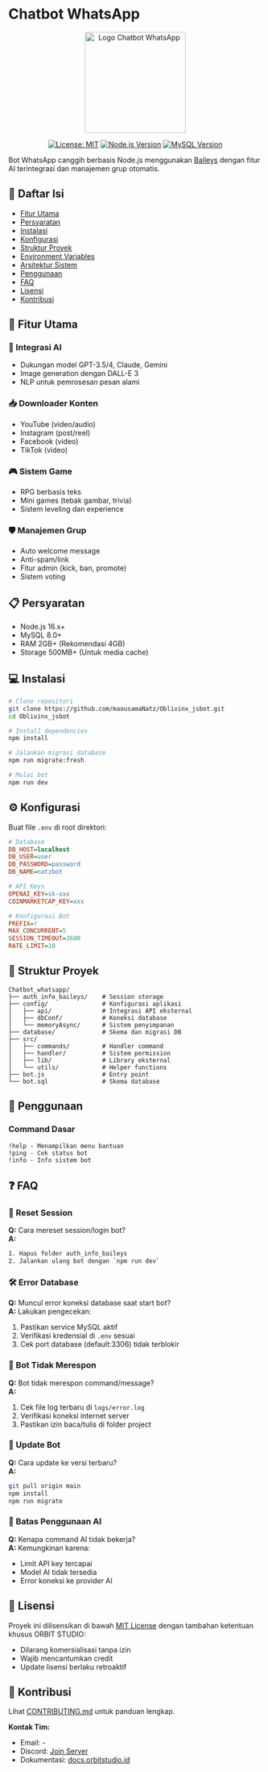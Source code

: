 # Chatbot WhatsApp

<div align="center">
  <img src="assets/logo.svg" alt="Logo Chatbot WhatsApp" width="200"/>
  
  [![License: MIT](https://img.shields.io/badge/License-MIT-yellow.svg)](https://opensource.org/licenses/MIT)
  [![Node.js Version](https://img.shields.io/badge/Node.js-16.x+-green.svg)](https://nodejs.org/)
  [![MySQL Version](https://img.shields.io/badge/MySQL-8.0+-blue.svg)](https://www.mysql.com/)
</div>

Bot WhatsApp canggih berbasis Node.js menggunakan [Baileys](https://github.com/WhiskeySockets/Baileys) dengan fitur AI terintegrasi dan manajemen grup otomatis.

## 📑 Daftar Isi
- [Fitur Utama](#-fitur-utama)
- [Persyaratan](#-persyaratan)
- [Instalasi](#-instalasi)
- [Konfigurasi](#-konfigurasi)
- [Struktur Proyek](#-struktur-proyek)
- [Environment Variables](#-environment-variables)
- [Arsitektur Sistem](#-arsitektur-sistem)
- [Penggunaan](#-penggunaan)
- [FAQ](#-faq)
- [Lisensi](#-lisensi)
- [Kontribusi](#-kontribusi)

## 🚀 Fitur Utama
### 🤖 Integrasi AI
- Dukungan model GPT-3.5/4, Claude, Gemini
- Image generation dengan DALL-E 3
- NLP untuk pemrosesan pesan alami

### 📥 Downloader Konten
- YouTube (video/audio)
- Instagram (post/reel)
- Facebook (video)
- TikTok (video)

### 🎮 Sistem Game
- RPG berbasis teks
- Mini games (tebak gambar, trivia)
- Sistem leveling dan experience

### 🛡️ Manajemen Grup
- Auto welcome message
- Anti-spam/link
- Fitur admin (kick, ban, promote)
- Sistem voting

## 📋 Persyaratan
- Node.js 16.x+
- MySQL 8.0+
- RAM 2GB+ (Rekomendasi 4GB)
- Storage 500MB+ (Untuk media cache)

## 💻 Instalasi
```bash
# Clone repositori
git clone https://github.com/maousamaNatz/Oblivinx_jsbot.git
cd Oblivinx_jsbot

# Install dependencies
npm install

# Jalankan migrasi database
npm run migrate:fresh

# Mulai bot
npm run dev
```

## ⚙️ Konfigurasi
Buat file `.env` di root direktori:
```ini
# Database
DB_HOST=localhost
DB_USER=user
DB_PASSWORD=password
DB_NAME=natzbot

# API Keys
OPENAI_KEY=sk-xxx
COINMARKETCAP_KEY=xxx

# Konfigurasi Bot
PREFIX=!
MAX_CONCURRENT=5
SESSION_TIMEOUT=3600
RATE_LIMIT=10
```

## 📂 Struktur Proyek
```
Chatbot_whatsapp/
├── auth_info_baileys/    # Session storage
├── config/               # Konfigurasi aplikasi
│   ├── api/              # Integrasi API eksternal
│   ├── dbConf/           # Koneksi database
│   └── memoryAsync/      # Sistem penyimpanan
├── database/             # Skema dan migrasi DB
├── src/
│   ├── commands/         # Handler command
│   ├── handler/          # Sistem permission
│   ├── lib/              # Library eksternal
│   └── utils/            # Helper functions
├── bot.js                # Entry point
└── bot.sql               # Skema database
```

## 📝 Penggunaan
### Command Dasar
```
!help - Menampilkan menu bantuan
!ping - Cek status bot
!info - Info sistem bot
```


## ❓ FAQ
### 🔄 Reset Session
**Q:** Cara mereset session/login bot?  
**A:** 
```bash
1. Hapus folder auth_info_baileys
2. Jalankan ulang bot dengan `npm run dev`
```

### 🛠️ Error Database
**Q:** Muncul error koneksi database saat start bot?  
**A:** Lakukan pengecekan:
1. Pastikan service MySQL aktif
2. Verifikasi kredensial di `.env` sesuai
3. Cek port database (default:3306) tidak terblokir

### 📶 Bot Tidak Merespon
**Q:** Bot tidak merespon command/message?  
**A:** 
1. Cek file log terbaru di `logs/error.log`
2. Verifikasi koneksi internet server
3. Pastikan izin baca/tulis di folder project

### 🔄 Update Bot
**Q:** Cara update ke versi terbaru?  
**A:** 
```bash
git pull origin main
npm install
npm run migrate
```

### 🤖 Batas Penggunaan AI
**Q:** Kenapa command AI tidak bekerja?  
**A:** Kemungkinan karena:
- Limit API key tercapai
- Model AI tidak tersedia
- Error koneksi ke provider AI

## 📜 Lisensi
Proyek ini dilisensikan di bawah [MIT License](LICENSE) dengan tambahan ketentuan khusus ORBIT STUDIO:
- Dilarang komersialisasi tanpa izin
- Wajib mencantumkan credit
- Update lisensi berlaku retroaktif

## 🤝 Kontribusi
Lihat [CONTRIBUTING.md](CONTRIBUTING.md) untuk panduan lengkap. 

**Kontak Tim:**
- Email: -
- Discord: [Join Server](https://discord.gg/orbitstudio)
- Dokumentasi: [docs.orbitstudio.id](https://docs.orbitstudio.id)
